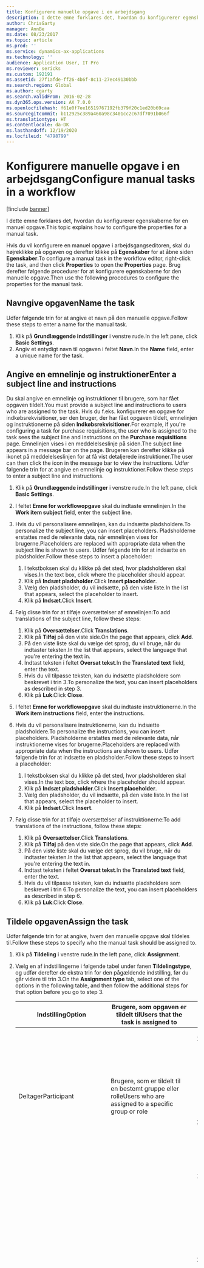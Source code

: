 ```yaml
---
title: Konfigurere manuelle opgave i en arbejdsgang
description: I dette emne forklares det, hvordan du konfigurerer egenskaberne for en manuel opgave.
author: ChrisGarty
manager: AnnBe
ms.date: 08/23/2017
ms.topic: article
ms.prod: ''
ms.service: dynamics-ax-applications
ms.technology: ''
audience: Application User, IT Pro
ms.reviewer: sericks
ms.custom: 192191
ms.assetid: 27f1afde-ff26-4b6f-8c11-27ec49130bbb
ms.search.region: Global
ms.author: cgarty
ms.search.validFrom: 2016-02-28
ms.dyn365.ops.version: AX 7.0.0
ms.openlocfilehash: f61e0f7ee16519767192fb379f20c1ed20b69caa
ms.sourcegitcommit: b112925c389a460a98c3401cc2c67df7091b066f
ms.translationtype: HT
ms.contentlocale: da-DK
ms.lasthandoff: 12/19/2020
ms.locfileid: "4798799"
---
```

# <a name="configure-manual-tasks-in-a-workflow"></a><span data-ttu-id="f48d6-103">Konfigurere manuelle opgave i en arbejdsgang</span><span class="sxs-lookup"><span data-stu-id="f48d6-103">Configure manual tasks in a workflow</span></span>

[!include [banner](../includes/banner.md)]

<span data-ttu-id="f48d6-104">I dette emne forklares det, hvordan du konfigurerer egenskaberne for en manuel opgave.</span><span class="sxs-lookup"><span data-stu-id="f48d6-104">This topic explains how to configure the properties for a manual task.</span></span>

<span data-ttu-id="f48d6-105">Hvis du vil konfigurere en manuel opgave i arbejdsgangseditoren, skal du højreklikke på opgaven og derefter klikke på **Egenskaber** for at åbne siden **Egenskaber**.</span><span class="sxs-lookup"><span data-stu-id="f48d6-105">To configure a manual task in the workflow editor, right-click the task, and then click **Properties** to open the **Properties** page.</span></span> <span data-ttu-id="f48d6-106">Brug derefter følgende procedurer for at konfigurere egenskaberne for den manuelle opgave.</span><span class="sxs-lookup"><span data-stu-id="f48d6-106">Then use the following procedures to configure the properties for the manual task.</span></span>

## <a name="name-the-task"></a><span data-ttu-id="f48d6-107">Navngive opgaven</span><span class="sxs-lookup"><span data-stu-id="f48d6-107">Name the task</span></span>

<span data-ttu-id="f48d6-108">Udfør følgende trin for at angive et navn på den manuelle opgave.</span><span class="sxs-lookup"><span data-stu-id="f48d6-108">Follow these steps to enter a name for the manual task.</span></span>

1. <span data-ttu-id="f48d6-109">Klik på **Grundlæggende indstillinger** i venstre rude.</span><span class="sxs-lookup"><span data-stu-id="f48d6-109">In the left pane, click **Basic Settings**.</span></span>
2. <span data-ttu-id="f48d6-110">Angiv et entydigt navn til opgaven i feltet **Navn**.</span><span class="sxs-lookup"><span data-stu-id="f48d6-110">In the **Name** field, enter a unique name for the task.</span></span>

## <a name="enter-a-subject-line-and-instructions"></a><span data-ttu-id="f48d6-111">Angive en emnelinje og instruktioner</span><span class="sxs-lookup"><span data-stu-id="f48d6-111">Enter a subject line and instructions</span></span>

<span data-ttu-id="f48d6-112">Du skal angive en emnelinje og instruktioner til brugere, som har fået opgaven tildelt.</span><span class="sxs-lookup"><span data-stu-id="f48d6-112">You must provide a subject line and instructions to users who are assigned to the task.</span></span> <span data-ttu-id="f48d6-113">Hvis du f.eks. konfigurerer en opgave for indkøbsrekvisitioner, ser den bruger, der har fået opgaven tildelt, emnelinjen og instruktionerne på siden **Indkøbsrekvisitioner**.</span><span class="sxs-lookup"><span data-stu-id="f48d6-113">For example, if you're configuring a task for purchase requisitions, the user who is assigned to the task sees the subject line and instructions on the **Purchase requisitions** page.</span></span> <span data-ttu-id="f48d6-114">Emnelinjen vises i en meddelelseslinje på siden.</span><span class="sxs-lookup"><span data-stu-id="f48d6-114">The subject line appears in a message bar on the page.</span></span> <span data-ttu-id="f48d6-115">Brugeren kan derefter klikke på ikonet på meddelelseslinjen for at få vist detaljerede instruktioner.</span><span class="sxs-lookup"><span data-stu-id="f48d6-115">The user can then click the icon in the message bar to view the instructions.</span></span> <span data-ttu-id="f48d6-116">Udfør følgende trin for at angive en emnelinje og instruktioner.</span><span class="sxs-lookup"><span data-stu-id="f48d6-116">Follow these steps to enter a subject line and instructions.</span></span>

1. <span data-ttu-id="f48d6-117">Klik på **Grundlæggende indstillinger** i venstre rude.</span><span class="sxs-lookup"><span data-stu-id="f48d6-117">In the left pane, click **Basic Settings**.</span></span>
2. <span data-ttu-id="f48d6-118">I feltet **Emne for workflowopgave** skal du indtaste emnelinjen.</span><span class="sxs-lookup"><span data-stu-id="f48d6-118">In the **Work item subject** field, enter the subject line.</span></span>
3. <span data-ttu-id="f48d6-119">Hvis du vil personalisere emnelinjen, kan du indsætte pladsholdere.</span><span class="sxs-lookup"><span data-stu-id="f48d6-119">To personalize the subject line, you can insert placeholders.</span></span> <span data-ttu-id="f48d6-120">Pladsholderne erstattes med de relevante data, når emnelinjen vises for brugerne.</span><span class="sxs-lookup"><span data-stu-id="f48d6-120">Placeholders are replaced with appropriate data when the subject line is shown to users.</span></span> <span data-ttu-id="f48d6-121">Udfør følgende trin for at indsætte en pladsholder.</span><span class="sxs-lookup"><span data-stu-id="f48d6-121">Follow these steps to insert a placeholder:</span></span>

    1. <span data-ttu-id="f48d6-122">I tekstboksen skal du klikke på det sted, hvor pladsholderen skal vises.</span><span class="sxs-lookup"><span data-stu-id="f48d6-122">In the text box, click where the placeholder should appear.</span></span>
    2. <span data-ttu-id="f48d6-123">Klik på **Indsæt pladsholder**.</span><span class="sxs-lookup"><span data-stu-id="f48d6-123">Click **Insert placeholder**.</span></span>
    3. <span data-ttu-id="f48d6-124">Vælg den pladsholder, du vil indsætte, på den viste liste.</span><span class="sxs-lookup"><span data-stu-id="f48d6-124">In the list that appears, select the placeholder to insert.</span></span>
    4. <span data-ttu-id="f48d6-125">Klik på **Indsæt**.</span><span class="sxs-lookup"><span data-stu-id="f48d6-125">Click **Insert**.</span></span>

4. <span data-ttu-id="f48d6-126">Følg disse trin for at tilføje oversættelser af emnelinjen:</span><span class="sxs-lookup"><span data-stu-id="f48d6-126">To add translations of the subject line, follow these steps:</span></span>

    1. <span data-ttu-id="f48d6-127">Klik på **Oversættelser**.</span><span class="sxs-lookup"><span data-stu-id="f48d6-127">Click **Translations**.</span></span>
    2. <span data-ttu-id="f48d6-128">Klik på **Tilføj** på den viste side.</span><span class="sxs-lookup"><span data-stu-id="f48d6-128">On the page that appears, click **Add**.</span></span>
    3. <span data-ttu-id="f48d6-129">På den viste liste skal du vælge det sprog, du vil bruge, når du indtaster teksten.</span><span class="sxs-lookup"><span data-stu-id="f48d6-129">In the list that appears, select the language that you're entering the text in.</span></span>
    4. <span data-ttu-id="f48d6-130">Indtast teksten i feltet **Oversat tekst**.</span><span class="sxs-lookup"><span data-stu-id="f48d6-130">In the **Translated text** field, enter the text.</span></span>
    5. <span data-ttu-id="f48d6-131">Hvis du vil tilpasse teksten, kan du indsætte pladsholdere som beskrevet i trin 3.</span><span class="sxs-lookup"><span data-stu-id="f48d6-131">To personalize the text, you can insert placeholders as described in step 3.</span></span>
    6. <span data-ttu-id="f48d6-132">Klik på **Luk**.</span><span class="sxs-lookup"><span data-stu-id="f48d6-132">Click **Close**.</span></span>

5. <span data-ttu-id="f48d6-133">I feltet **Emne for workflowopgave** skal du indtaste instruktionerne.</span><span class="sxs-lookup"><span data-stu-id="f48d6-133">In the **Work item instructions** field, enter the instructions.</span></span>
6. <span data-ttu-id="f48d6-134">Hvis du vil personalisere instruktionerne, kan du indsætte pladsholdere.</span><span class="sxs-lookup"><span data-stu-id="f48d6-134">To personalize the instructions, you can insert placeholders.</span></span> <span data-ttu-id="f48d6-135">Pladsholderne erstattes med de relevante data, når instruktionerne vises for brugerne.</span><span class="sxs-lookup"><span data-stu-id="f48d6-135">Placeholders are replaced with appropriate data when the instructions are shown to users.</span></span> <span data-ttu-id="f48d6-136">Udfør følgende trin for at indsætte en pladsholder.</span><span class="sxs-lookup"><span data-stu-id="f48d6-136">Follow these steps to insert a placeholder:</span></span>

    1. <span data-ttu-id="f48d6-137">I tekstboksen skal du klikke på det sted, hvor pladsholderen skal vises.</span><span class="sxs-lookup"><span data-stu-id="f48d6-137">In the text box, click where the placeholder should appear.</span></span>
    2. <span data-ttu-id="f48d6-138">Klik på **Indsæt pladsholder**.</span><span class="sxs-lookup"><span data-stu-id="f48d6-138">Click **Insert placeholder**.</span></span>
    3. <span data-ttu-id="f48d6-139">Vælg den pladsholder, du vil indsætte, på den viste liste.</span><span class="sxs-lookup"><span data-stu-id="f48d6-139">In the list that appears, select the placeholder to insert.</span></span>
    4. <span data-ttu-id="f48d6-140">Klik på **Indsæt**.</span><span class="sxs-lookup"><span data-stu-id="f48d6-140">Click **Insert**.</span></span>

7. <span data-ttu-id="f48d6-141">Følg disse trin for at tilføje oversættelser af instruktionerne:</span><span class="sxs-lookup"><span data-stu-id="f48d6-141">To add translations of the instructions, follow these steps:</span></span>

    1. <span data-ttu-id="f48d6-142">Klik på **Oversættelser**.</span><span class="sxs-lookup"><span data-stu-id="f48d6-142">Click **Translations**.</span></span>
    2. <span data-ttu-id="f48d6-143">Klik på **Tilføj** på den viste side.</span><span class="sxs-lookup"><span data-stu-id="f48d6-143">On the page that appears, click **Add**.</span></span>
    3. <span data-ttu-id="f48d6-144">På den viste liste skal du vælge det sprog, du vil bruge, når du indtaster teksten.</span><span class="sxs-lookup"><span data-stu-id="f48d6-144">In the list that appears, select the language that you're entering the text in.</span></span>
    4. <span data-ttu-id="f48d6-145">Indtast teksten i feltet **Oversat tekst**.</span><span class="sxs-lookup"><span data-stu-id="f48d6-145">In the **Translated text** field, enter the text.</span></span>
    5. <span data-ttu-id="f48d6-146">Hvis du vil tilpasse teksten, kan du indsætte pladsholdere som beskrevet i trin 6.</span><span class="sxs-lookup"><span data-stu-id="f48d6-146">To personalize the text, you can insert placeholders as described in step 6.</span></span>
    6. <span data-ttu-id="f48d6-147">Klik på **Luk**.</span><span class="sxs-lookup"><span data-stu-id="f48d6-147">Click **Close**.</span></span>

## <a name="assign-the-task"></a><span data-ttu-id="f48d6-148">Tildele opgaven</span><span class="sxs-lookup"><span data-stu-id="f48d6-148">Assign the task</span></span>

<span data-ttu-id="f48d6-149">Udfør følgende trin for at angive, hvem den manuelle opgave skal tildeles til.</span><span class="sxs-lookup"><span data-stu-id="f48d6-149">Follow these steps to specify who the manual task should be assigned to.</span></span>

1. <span data-ttu-id="f48d6-150">Klik på **Tildeling** i venstre rude.</span><span class="sxs-lookup"><span data-stu-id="f48d6-150">In the left pane, click **Assignment**.</span></span>
2. <span data-ttu-id="f48d6-151">Vælg en af indstillingerne i følgende tabel under fanen **Tildelingstype**, og udfør derefter de ekstra trin for den pågældende indstilling, før du går videre til trin 3.</span><span class="sxs-lookup"><span data-stu-id="f48d6-151">On the **Assignment type** tab, select one of the options in the following table, and then follow the additional steps for that option before you go to step 3.</span></span>

    <table>
    <thead>
    <tr>
    <th><span data-ttu-id="f48d6-152">Indstilling</span><span class="sxs-lookup"><span data-stu-id="f48d6-152">Option</span></span></th>
    <th><span data-ttu-id="f48d6-153">Brugere, som opgaven er tildelt til</span><span class="sxs-lookup"><span data-stu-id="f48d6-153">Users that the task is assigned to</span></span></th>
    <th><span data-ttu-id="f48d6-154">Ekstra trin</span><span class="sxs-lookup"><span data-stu-id="f48d6-154">Additional steps</span></span></th>
    </tr>
    </thead>
    <tbody>
    <tr>
    <td><span data-ttu-id="f48d6-155">Deltager</span><span class="sxs-lookup"><span data-stu-id="f48d6-155">Participant</span></span></td>
    <td><span data-ttu-id="f48d6-156">Brugere, som er tildelt til en bestemt gruppe eller rolle</span><span class="sxs-lookup"><span data-stu-id="f48d6-156">Users who are assigned to a specific group or role</span></span></td>
    <td>
    <ol>
    <li><span data-ttu-id="f48d6-157">Når du har valgt <strong>Deltager</strong> under fanen <strong>Rollebaseret</strong> på listen <strong>Deltagertype</strong>, skal du vælge den type gruppe eller rolle, du vil tildele opgaven til.</span><span class="sxs-lookup"><span data-stu-id="f48d6-157">After you select <strong>Participant</strong>, on the <strong>Role based</strong> tab, in the <strong>Type of participant</strong> list, select the type of group or role to assign the task to.</span></span></li>
    <li><span data-ttu-id="f48d6-158">Vælg den gruppe eller rolle, som opgaven skal tildeles, på listen <strong>Deltager</strong>.</span><span class="sxs-lookup"><span data-stu-id="f48d6-158">In the <strong>Participant</strong> list, select the group or role to assign the task to.</span></span></li>
    </ol>
    </td>
    </tr>
    <tr>
    <td><span data-ttu-id="f48d6-159">Hierarki</span><span class="sxs-lookup"><span data-stu-id="f48d6-159">Hierarchy</span></span></td>
    <td><span data-ttu-id="f48d6-160">Brugere i et bestemt organisationshierarki</span><span class="sxs-lookup"><span data-stu-id="f48d6-160">Users in a specific organizational hierarchy</span></span></td>
    <td>
    <ol>
    <li><span data-ttu-id="f48d6-161">Når du har valgt <strong>Hierarki</strong> under fanen <strong>Hierarkivalg</strong> på listen <strong>Hierarkitype</strong>, skal du vælge den type hierarki, du vil tildele opgaven til.</span><span class="sxs-lookup"><span data-stu-id="f48d6-161">After you select <strong>Hierarchy</strong>, on the <strong>Hierarchy selection</strong> tab, in the <strong>Hierarchy type</strong> list, select the type of hierarchy to assign the task to.</span></span></li>
    <li><span data-ttu-id="f48d6-162">Systemet skal hente et interval af brugernavne fra hierarkiet.</span><span class="sxs-lookup"><span data-stu-id="f48d6-162">The system must retrieve a range of user names from the hierarchy.</span></span> <span data-ttu-id="f48d6-163">Disse navne repræsenterer de brugere, som opgaven kan tildeles.</span><span class="sxs-lookup"><span data-stu-id="f48d6-163">These names represent users that the task can be assigned to.</span></span> <span data-ttu-id="f48d6-164">Udfør følgende trin for at angive startpunktet og slutpunktet for intervallet af de brugernavne, som systemet henter:</span><span class="sxs-lookup"><span data-stu-id="f48d6-164">Follow these steps to specify the starting point and ending point of the range of user names that the system retrieves:</span></span> <ol>
    <li><span data-ttu-id="f48d6-165">Vælg en person på listen <strong>Start fra</strong> for at angive startpunktet.</span><span class="sxs-lookup"><span data-stu-id="f48d6-165">To specify the starting point, select a person in the <strong>Start from</strong> list.</span></span></li>
    <li><span data-ttu-id="f48d6-166">Klik på <strong>Tilføj betingelse</strong> for at angive slutpunktet.</span><span class="sxs-lookup"><span data-stu-id="f48d6-166">To specify the ending point, click <strong>Add condition</strong>.</span></span> <span data-ttu-id="f48d6-167">Angiv derefter en betingelse for at bestemme, hvor i hierarkiet systemet skal stoppe med at hente navne.</span><span class="sxs-lookup"><span data-stu-id="f48d6-167">Then enter a condition that determines where in the hierarchy the system stops retrieving names.</span></span></li>
    </ol>
    </li>
    <li><span data-ttu-id="f48d6-168">På fanen <strong>Hierarkiindstillinger</strong> skal du angive, hvilke brugere i intervallet opgaven skal tildeles:</span><span class="sxs-lookup"><span data-stu-id="f48d6-168">On the <strong>Hierarchy options</strong> tab, specify which users in the range the task should be assigned to:</span></span> <ul>
    <li><span data-ttu-id="f48d6-169"><strong>Tildel til alle hentede brugere</strong> – Opgaven tildeles alle brugere i intervallet.</span><span class="sxs-lookup"><span data-stu-id="f48d6-169"><strong>Assign to all users retrieved</strong> – The task is assigned to all users in the range.</span></span></li>
    <li><span data-ttu-id="f48d6-170"><strong>Tildel kun til den sidst hentede bruger</strong> – Opgaven tildeles kun til den sidste bruger i intervallet.</span><span class="sxs-lookup"><span data-stu-id="f48d6-170"><strong>Assign only to last user retrieved</strong> – The task is assigned to only the last user in the range.</span></span></li>
    <li><span data-ttu-id="f48d6-171"><strong>Udeluk brugere med følgende betingelse</strong> – Opgaven tildeles ikke til brugere i intervallet, som opfylder en bestemt betingelse.</span><span class="sxs-lookup"><span data-stu-id="f48d6-171"><strong>Exclude users with the following condition</strong> – The task isn't assigned to users in the range who meet a specific condition.</span></span> <span data-ttu-id="f48d6-172">Klik på <strong>Tilføj betingelse</strong> for at angive betingelsen.</span><span class="sxs-lookup"><span data-stu-id="f48d6-172">Click <strong>Add condition</strong> to specify the condition.</span></span></li>
    </ul>
    </li>
    </ol>
    </td>
    </tr>
    <tr>
    <td><span data-ttu-id="f48d6-173">Arbejdsgangsbruger</span><span class="sxs-lookup"><span data-stu-id="f48d6-173">Workflow user</span></span></td>
    <td><span data-ttu-id="f48d6-174">Brugere i den aktuelle arbejdsgang</span><span class="sxs-lookup"><span data-stu-id="f48d6-174">Users in the current workflow</span></span></td>
    <td>
    <ul>
    <li><span data-ttu-id="f48d6-175">Når du har valgt <strong>Arbejdsgangbruger</strong> på fanen <strong>Arbejdsgangbruger</strong> på listen <strong>Arbejdsgangbruger</strong>, skal du vælge en bruger, der deltager i arbejdsgangen.</span><span class="sxs-lookup"><span data-stu-id="f48d6-175">After you select <strong>Workflow user</strong>, on the <strong>Workflow user</strong> tab, in the <strong>Workflow user</strong> list, select a user who participates in the workflow.</span></span></li>
    </ul>
    </td>
    </tr>
    <tr>
    <td><span data-ttu-id="f48d6-176">Bruger</span><span class="sxs-lookup"><span data-stu-id="f48d6-176">User</span></span></td>
    <td><span data-ttu-id="f48d6-177">Specifikke brugere</span><span class="sxs-lookup"><span data-stu-id="f48d6-177">Specific users</span></span></td>
    <td>
    <ol>
    <li><span data-ttu-id="f48d6-178">Når du har valgt <strong>Bruger</strong>, skal du klikke på fanen <strong>Bruger</strong>.</span><span class="sxs-lookup"><span data-stu-id="f48d6-178">After you select <strong>User</strong>, click the <strong>User</strong> tab.</span></span></li>
    <li><span data-ttu-id="f48d6-179">Listen <strong>Tilgængelige brugere</strong> indeholder alle brugere.</span><span class="sxs-lookup"><span data-stu-id="f48d6-179">The <strong>Available users</strong> list includes all users.</span></span> <span data-ttu-id="f48d6-180">Vælg de brugere, der skal tildeles opgaven, og flyt derefter disse brugere til listen <strong>Valgte brugere</strong>.</span><span class="sxs-lookup"><span data-stu-id="f48d6-180">Select the users to assign the task to, and then move those users to the <strong>Selected users</strong> list.</span></span></li>
    </ol>
    </td>
    </tr>
    <tr>
    <td><span data-ttu-id="f48d6-181">Kø</span><span class="sxs-lookup"><span data-stu-id="f48d6-181">Queue</span></span></td>
    <td><span data-ttu-id="f48d6-182">En workflowopgavekø</span><span class="sxs-lookup"><span data-stu-id="f48d6-182">A work item queue</span></span></td>
    <td>
    <ol>
    <li><span data-ttu-id="f48d6-183">Når du har valgt <strong>Kø</strong>, skal du klikke på fanen <strong>Købaseret</strong>.</span><span class="sxs-lookup"><span data-stu-id="f48d6-183">After you select <strong>Queue</strong>, click the <strong>Queue based</strong> tab.</span></span></li>
    <li><span data-ttu-id="f48d6-184">Udfør følgende trin for at tildele opgaven til en bestemt kø:</span><span class="sxs-lookup"><span data-stu-id="f48d6-184">To assign the task to a specific queue, follow these steps:</span></span> <ol>
    <li><span data-ttu-id="f48d6-185">På listen <strong>Køtype</strong> skal du vælge <strong>Workflowopgavekøer</strong>.</span><span class="sxs-lookup"><span data-stu-id="f48d6-185">In the <strong>Queue type</strong> list, select <strong>Work item queues</strong>.</span></span></li>
    <li><span data-ttu-id="f48d6-186">Vælg køen på listen <strong>Kønavn</strong>.</span><span class="sxs-lookup"><span data-stu-id="f48d6-186">In the <strong>Queue name</strong> list, select the queue.</span></span></li>
    </ol>
    </li>
    <li><span data-ttu-id="f48d6-187">Hvis en bestemt betingelse skal være afgørende for, hvilken kø opgaven tildeles, skal du udføre følgende trin:</span><span class="sxs-lookup"><span data-stu-id="f48d6-187">If a specific condition should determine which queue the task is assigned to, follow these steps:</span></span> <ol>
    <li><span data-ttu-id="f48d6-188">På listen <strong>Køtype</strong> skal du vælge <strong>Betingede workflowopgavekøer</strong>.</span><span class="sxs-lookup"><span data-stu-id="f48d6-188">In the <strong>Queue type</strong> list, select <strong>Conditional work item queues</strong>.</span></span></li>
    <li><span data-ttu-id="f48d6-189">På listen <strong>Kønavn</strong> skal du vælge <strong>Betinget kø</strong>.</span><span class="sxs-lookup"><span data-stu-id="f48d6-189">In the <strong>Queue name</strong> list, select <strong>Conditional queue</strong>.</span></span></li>
    </ol>
    </li>
    </ol>
    <blockquote>[!NOTE] <span data-ttu-id="f48d6-190">Denne indstilling bruges kun til nogle få arbejdsgange som f.eks. Sagsstyring.</span><span class="sxs-lookup"><span data-stu-id="f48d6-190">This option is used for only a few workflows, such as Case management.</span></span></blockquote>
    </td>
    </tr>
    </tbody>
    </table>

3. <span data-ttu-id="f48d6-191">På fanen **Tidsgrænse** i feltet **Varighed** skal du angive, hvor lang tid brugeren har til at færdiggøre opgaven.</span><span class="sxs-lookup"><span data-stu-id="f48d6-191">On the **Time limit** tab, in the **Duration** field, specify how much time the user has to complete the task.</span></span> <span data-ttu-id="f48d6-192">Vælg en af følgende indstillinger:</span><span class="sxs-lookup"><span data-stu-id="f48d6-192">Select one of the following options:</span></span>

    - <span data-ttu-id="f48d6-193">**Timer** – Angiv det antal timer, brugeren har til at færdiggøre opgaven.</span><span class="sxs-lookup"><span data-stu-id="f48d6-193">**Hours** – Enter the number of hours that the user has to complete the task.</span></span> <span data-ttu-id="f48d6-194">Vælg derefter den kalender, din organisation bruger, og angiv oplysninger om organisationens arbejdsuge.</span><span class="sxs-lookup"><span data-stu-id="f48d6-194">Then select the calendar that your organization uses, and enter information about your organization's work week.</span></span>
    - <span data-ttu-id="f48d6-195">**Dage** – Angiv det antal dage, som brugeren har til at færdiggøre opgaven.</span><span class="sxs-lookup"><span data-stu-id="f48d6-195">**Days** – Enter the number of days that the user has to complete the task.</span></span> <span data-ttu-id="f48d6-196">Vælg derefter den kalender, din organisation bruger, og angiv oplysninger om organisationens arbejdsuge.</span><span class="sxs-lookup"><span data-stu-id="f48d6-196">Then select the calendar that your organization uses, and enter information about your organization's work week.</span></span>
    - <span data-ttu-id="f48d6-197">**Uger** – Angiv det antal uger, som brugeren har til at færdiggøre opgaven.</span><span class="sxs-lookup"><span data-stu-id="f48d6-197">**Weeks** – Enter the number of weeks that the user has to complete the task.</span></span>
    - <span data-ttu-id="f48d6-198">**Måneder** – Vælg den dag og uge, hvor brugeren senest skal have færdiggjort opgaven.</span><span class="sxs-lookup"><span data-stu-id="f48d6-198">**Months** – Select the day and week that the user must complete the task by.</span></span> <span data-ttu-id="f48d6-199">Det kan f.eks. være, at brugeren skal have færdiggjort opgaven senest fredag i den tredje uge i måneden.</span><span class="sxs-lookup"><span data-stu-id="f48d6-199">For example, you might want the user to complete the task by Friday of the third week of the month.</span></span>
    - <span data-ttu-id="f48d6-200">**År** – Vælg den dag, uge og måned, hvor brugeren senest skal have færdiggjort opgaven.</span><span class="sxs-lookup"><span data-stu-id="f48d6-200">**Years** – Select the day, week, and month that the user must complete the task by.</span></span> <span data-ttu-id="f48d6-201">Det kan f.eks. være, at brugeren skal have færdiggjort opgaven senest fredag i den tredje uge i december.</span><span class="sxs-lookup"><span data-stu-id="f48d6-201">For example, you might want the user to complete the task by Friday of the third week of December.</span></span>

    <span data-ttu-id="f48d6-202">Hvis brugeren ikke færdiggør opgaven inden for den tildelte tid, er opgaven forsinket.</span><span class="sxs-lookup"><span data-stu-id="f48d6-202">If the user doesn't complete the task in the allotted time, the task is overdue.</span></span> <span data-ttu-id="f48d6-203">En opgave, der er forsinket, kan eskaleres ud fra de indstillinger, du vælger i området **Eskalering** på siden.</span><span class="sxs-lookup"><span data-stu-id="f48d6-203">A task that is overdue can be escalated, based on the options that you select in the **Escalation** area of the page.</span></span>

## <a name="specify-what-happens-when-the-task-is-overdue"></a><span data-ttu-id="f48d6-204">Angive, hvad der sker, når opgaven er forfalden</span><span class="sxs-lookup"><span data-stu-id="f48d6-204">Specify what happens when the task is overdue</span></span>

<span data-ttu-id="f48d6-205">Hvis en bruger ikke færdiggør den manuelle opgave inden for den tildelte tid, er opgaven forsinket.</span><span class="sxs-lookup"><span data-stu-id="f48d6-205">If a user doesn't complete the manual task in the allotted time, the task is overdue.</span></span> <span data-ttu-id="f48d6-206">En opgave, der er forfalden, kan eskaleres eller tildeles automatisk til en anden bruger.</span><span class="sxs-lookup"><span data-stu-id="f48d6-206">A task that is overdue can be escalated, or automatically assigned to another user.</span></span> <span data-ttu-id="f48d6-207">Udfør følgende trin for at eskalere opgaven, hvis den er forfalden.</span><span class="sxs-lookup"><span data-stu-id="f48d6-207">Follow these steps to escalate the task if it's overdue.</span></span>

1. <span data-ttu-id="f48d6-208">Klik på **Eskalering** i venstre rude.</span><span class="sxs-lookup"><span data-stu-id="f48d6-208">In the left pane, click **Escalation**.</span></span>
2. <span data-ttu-id="f48d6-209">Markér afkrydsningsfeltet **Brug eskaleringssti** for at oprette en eskaleringssti.</span><span class="sxs-lookup"><span data-stu-id="f48d6-209">Select the **Use escalation path** check box to create an escalation path.</span></span> <span data-ttu-id="f48d6-210">De brugere, der er angivet i eskaleringsstien, tildeles automatisk opgaven.</span><span class="sxs-lookup"><span data-stu-id="f48d6-210">The system automatically assigns the task to the users who are listed in the escalation path.</span></span> <span data-ttu-id="f48d6-211">Følgende tabel repræsenterer f.eks. en eskaleringssti.</span><span class="sxs-lookup"><span data-stu-id="f48d6-211">For example, the following table represents an escalation path.</span></span>

    | <span data-ttu-id="f48d6-212">Forløb</span><span class="sxs-lookup"><span data-stu-id="f48d6-212">Sequence</span></span> | <span data-ttu-id="f48d6-213">Eskaleringssti</span><span class="sxs-lookup"><span data-stu-id="f48d6-213">Escalation path</span></span>      |
    |----------|----------------------|
    | <span data-ttu-id="f48d6-214">1</span><span class="sxs-lookup"><span data-stu-id="f48d6-214">1</span></span>        | <span data-ttu-id="f48d6-215">Knyt til: Anna</span><span class="sxs-lookup"><span data-stu-id="f48d6-215">Assign to: Donna</span></span>     |
    | <span data-ttu-id="f48d6-216">2</span><span class="sxs-lookup"><span data-stu-id="f48d6-216">2</span></span>        | <span data-ttu-id="f48d6-217">Knyt til: Erik</span><span class="sxs-lookup"><span data-stu-id="f48d6-217">Assign to: Erin</span></span>      |
    | <span data-ttu-id="f48d6-218">3</span><span class="sxs-lookup"><span data-stu-id="f48d6-218">3</span></span>        | <span data-ttu-id="f48d6-219">Sluthandling: Afvis</span><span class="sxs-lookup"><span data-stu-id="f48d6-219">Final action: Reject</span></span> |

    <span data-ttu-id="f48d6-220">I dette eksempel tildeles den forfaldne opgave automatisk til Anna.</span><span class="sxs-lookup"><span data-stu-id="f48d6-220">In this example, the system assigns the overdue task to Donna.</span></span> <span data-ttu-id="f48d6-221">Hvis Anna ikke færdiggør opgaven inden for den tildelte tid, tildeles opgaven automatisk til Erik.</span><span class="sxs-lookup"><span data-stu-id="f48d6-221">If Donna doesn't complete the task in the allotted time, the system assigns the task to Erin.</span></span> <span data-ttu-id="f48d6-222">Hvis Erik ikke færdiggør opgaven inden for den tildelte tid, afvises det dokument, der blev sendt til behandling, af systemet.</span><span class="sxs-lookup"><span data-stu-id="f48d6-222">If Erin doesn't complete the task in the allotted time, the system rejects the document that was submitted for processing.</span></span>

3. <span data-ttu-id="f48d6-223">Klik på **Tilføj eskalering** for at føje en bruger til eskaleringsstien.</span><span class="sxs-lookup"><span data-stu-id="f48d6-223">To add a user to the escalation path, click **Add escalation**.</span></span> <span data-ttu-id="f48d6-224">Vælg en af indstillingerne i følgende tabel under fanen **Tildelingstype**, og følg derefter de ekstra trin for den pågældende indstilling, før du går videre til trin 4.</span><span class="sxs-lookup"><span data-stu-id="f48d6-224">On the **Assignment type** tab, select one of the options in the following table, and then follow the additional steps for that option before you go to step 4.</span></span>

    <table>
    <thead>
    <tr>
    <th><span data-ttu-id="f48d6-225">Indstilling</span><span class="sxs-lookup"><span data-stu-id="f48d6-225">Option</span></span></th>
    <th><span data-ttu-id="f48d6-226">Brugere, som opgaven eskaleres til</span><span class="sxs-lookup"><span data-stu-id="f48d6-226">Users that the task is escalated to</span></span></th>
    <th><span data-ttu-id="f48d6-227">Ekstra trin</span><span class="sxs-lookup"><span data-stu-id="f48d6-227">Additional steps</span></span></th>
    </tr>
    </thead>
    <tbody>
    <tr>
    <td><span data-ttu-id="f48d6-228">Hierarki</span><span class="sxs-lookup"><span data-stu-id="f48d6-228">Hierarchy</span></span></td>
    <td><span data-ttu-id="f48d6-229">Brugere i et bestemt organisationshierarki</span><span class="sxs-lookup"><span data-stu-id="f48d6-229">Users in a specific organizational hierarchy</span></span></td>
    <td>
    <ol>
    <li><span data-ttu-id="f48d6-230">Når du har valgt <strong>Hierarki</strong> under fanen <strong>Hierarkivalg</strong> på listen <strong>Hierarkitype</strong>, skal du vælge den type hierarki, du vil eskalere opgaven til.</span><span class="sxs-lookup"><span data-stu-id="f48d6-230">After you select <strong>Hierarchy</strong>, on the <strong>Hierarchy selection</strong> tab, in the <strong>Hierarchy type</strong> list, select the type of hierarchy to escalate the task to.</span></span></li>
    <li><span data-ttu-id="f48d6-231">Systemet skal hente et interval af brugernavne fra hierarkiet.</span><span class="sxs-lookup"><span data-stu-id="f48d6-231">The system must retrieve a range of user names from the hierarchy.</span></span> <span data-ttu-id="f48d6-232">Disse navne repræsenterer de brugere, som opgaven kan eskaleres til.</span><span class="sxs-lookup"><span data-stu-id="f48d6-232">These names represent users that the task can be escalated to.</span></span> <span data-ttu-id="f48d6-233">Udfør følgende trin for at angive startpunktet og slutpunktet for intervallet af de brugernavne, som systemet henter:</span><span class="sxs-lookup"><span data-stu-id="f48d6-233">Follow these steps to specify the starting point and ending point of the range of user names that the system retrieves:</span></span> <ol>
    <li><span data-ttu-id="f48d6-234">Vælg en person på listen <strong>Start fra</strong> for at angive startpunktet.</span><span class="sxs-lookup"><span data-stu-id="f48d6-234">To specify the starting point, select a person in the <strong>Start from</strong> list.</span></span></li>
    <li><span data-ttu-id="f48d6-235">Klik på <strong>Tilføj betingelse</strong> for at angive slutpunktet.</span><span class="sxs-lookup"><span data-stu-id="f48d6-235">To specify the ending point, click <strong>Add condition</strong>.</span></span> <span data-ttu-id="f48d6-236">Angiv derefter en betingelse for at bestemme, hvor i hierarkiet systemet skal stoppe med at hente navne.</span><span class="sxs-lookup"><span data-stu-id="f48d6-236">Then enter a condition that determines where in the hierarchy the system stops retrieving names.</span></span></li>
    </ol>
    </li>
    <li><span data-ttu-id="f48d6-237">På fanen <strong>Hierarkiindstillinger</strong> skal du angive, hvilke brugere i intervallet opgaven skal eskaleres til:</span><span class="sxs-lookup"><span data-stu-id="f48d6-237">On the <strong>Hierarchy options</strong> tab, specify which users in the range the task should be escalated to:</span></span> <ul>
    <li><span data-ttu-id="f48d6-238"><strong>Tildel til alle hentede brugere</strong> – Opgaven eskaleres til alle brugere i intervallet.</span><span class="sxs-lookup"><span data-stu-id="f48d6-238"><strong>Assign to all users retrieved</strong> – The task is escalated to all users in the range.</span></span></li>
    <li><span data-ttu-id="f48d6-239"><strong>Tildel kun til den sidst hentede bruger</strong> – Opgaven eskaleres kun til den sidste bruger i intervallet.</span><span class="sxs-lookup"><span data-stu-id="f48d6-239"><strong>Assign only to last user retrieved</strong> – The task is escalated to only the last user in the range.</span></span></li>
    <li><span data-ttu-id="f48d6-240"><strong>Udeluk brugere med følgende betingelse</strong> – Opgaven eskaleres ikke til brugere i intervallet, som opfylder en bestemt betingelse.</span><span class="sxs-lookup"><span data-stu-id="f48d6-240"><strong>Exclude users with the following condition</strong> – This task isn't escalated to users in the range who meet a specific condition.</span></span> <span data-ttu-id="f48d6-241">Klik på <strong>Tilføj betingelse</strong> for at angive betingelsen.</span><span class="sxs-lookup"><span data-stu-id="f48d6-241">Click <strong>Add condition</strong> to specify the condition.</span></span></li>
    </ul>
    </li>
    </ol>
    </td>
    </tr>
    <tr>
    <td><span data-ttu-id="f48d6-242">Arbejdsgangsbruger</span><span class="sxs-lookup"><span data-stu-id="f48d6-242">Workflow user</span></span></td>
    <td><span data-ttu-id="f48d6-243">Brugere i den aktuelle arbejdsgang</span><span class="sxs-lookup"><span data-stu-id="f48d6-243">Users in the current workflow</span></span></td>
    <td>
    <ul>
    <li><span data-ttu-id="f48d6-244">Når du har valgt <strong>Arbejdsgangbruger</strong> på fanen <strong>Arbejdsgangbruger</strong> på listen <strong>Arbejdsgangbruger</strong>, skal du vælge en bruger, der deltager i arbejdsgangen.</span><span class="sxs-lookup"><span data-stu-id="f48d6-244">After you select <strong>Workflow user</strong>, on the <strong>Workflow user</strong> tab, in the <strong>Workflow user</strong> list, select a user who participates in the workflow.</span></span></li>
    </ul>
    </td>
    </tr>
    <tr>
    <td><span data-ttu-id="f48d6-245">Bruger</span><span class="sxs-lookup"><span data-stu-id="f48d6-245">User</span></span></td>
    <td><span data-ttu-id="f48d6-246">Specifikke brugere</span><span class="sxs-lookup"><span data-stu-id="f48d6-246">Specific users</span></span></td>
    <td>
    <ol>
    <li><span data-ttu-id="f48d6-247">Når du har valgt <strong>Bruger</strong>, skal du klikke på fanen <strong>Bruger</strong>.</span><span class="sxs-lookup"><span data-stu-id="f48d6-247">After you select <strong>User</strong>, click the <strong>User</strong> tab.</span></span></li>
    <li><span data-ttu-id="f48d6-248">Listen <strong>Tilgængelige brugere</strong> indeholder alle brugere.</span><span class="sxs-lookup"><span data-stu-id="f48d6-248">The <strong>Available users</strong> list includes all users.</span></span> <span data-ttu-id="f48d6-249">Vælg de brugere, som opgaven skal eskaleres til, og flyt derefter disse brugere til listen <strong>Valgte brugere</strong>.</span><span class="sxs-lookup"><span data-stu-id="f48d6-249">Select the users to escalate the task to, and then move those users to the <strong>Selected users</strong> list.</span></span></li>
    </ol>
    </td>
    </tr>
    </tbody>
    </table>

4. <span data-ttu-id="f48d6-250">På fanen **Tidsgrænse** i feltet **Varighed** skal du angive, hvor lang tid brugeren har til at færdiggøre opgaven.</span><span class="sxs-lookup"><span data-stu-id="f48d6-250">On the **Time limit** tab, in the **Duration** field, specify how much time the user has to complete the task.</span></span> <span data-ttu-id="f48d6-251">Vælg en af følgende indstillinger:</span><span class="sxs-lookup"><span data-stu-id="f48d6-251">Select one of the following options:</span></span>

    - <span data-ttu-id="f48d6-252">**Timer** – Angiv det antal timer, brugeren har til at færdiggøre opgaven.</span><span class="sxs-lookup"><span data-stu-id="f48d6-252">**Hours** – Enter the number of hours that the user has to complete the task.</span></span> <span data-ttu-id="f48d6-253">Vælg derefter den kalender, din organisation bruger, og angiv oplysninger om organisationens arbejdsuge.</span><span class="sxs-lookup"><span data-stu-id="f48d6-253">Then select the calendar that your organization uses, and enter information about your organization's work week.</span></span>
    - <span data-ttu-id="f48d6-254">**Dage** – Angiv det antal dage, som brugeren har til at færdiggøre opgaven.</span><span class="sxs-lookup"><span data-stu-id="f48d6-254">**Days** – Enter the number of days that the user has to complete the task.</span></span> <span data-ttu-id="f48d6-255">Vælg derefter den kalender, din organisation bruger, og angiv oplysninger om organisationens arbejdsuge.</span><span class="sxs-lookup"><span data-stu-id="f48d6-255">Then select the calendar that your organization uses, and enter information about your organization's work week.</span></span>
    - <span data-ttu-id="f48d6-256">**Uger** – Angiv det antal uger, som brugeren har til at færdiggøre opgaven.</span><span class="sxs-lookup"><span data-stu-id="f48d6-256">**Weeks** – Enter the number of weeks that the user has to complete the task.</span></span>
    - <span data-ttu-id="f48d6-257">**Måneder** – Vælg den dag og uge, hvor brugeren senest skal have færdiggjort opgaven.</span><span class="sxs-lookup"><span data-stu-id="f48d6-257">**Months** – Select the day and week that the user must complete the task by.</span></span> <span data-ttu-id="f48d6-258">Det kan f.eks. være, at brugeren skal have færdiggjort opgaven senest fredag i den tredje uge i måneden.</span><span class="sxs-lookup"><span data-stu-id="f48d6-258">For example, you might want the user to complete the task by Friday of the third week of the month.</span></span>
    - <span data-ttu-id="f48d6-259">**År** – Vælg den dag, uge og måned, hvor brugeren senest skal have færdiggjort opgaven.</span><span class="sxs-lookup"><span data-stu-id="f48d6-259">**Years** – Select the day, week, and month that the user must complete the task by.</span></span> <span data-ttu-id="f48d6-260">Det kan f.eks. være, at brugeren skal have færdiggjort opgaven senest fredag i den tredje uge i december.</span><span class="sxs-lookup"><span data-stu-id="f48d6-260">For example, you might want the user to complete the task by Friday of the third week of December.</span></span>

5. <span data-ttu-id="f48d6-261">Gentag trin 3 til 4 for hvert bruger, der skal føjes til eskaleringsstien.</span><span class="sxs-lookup"><span data-stu-id="f48d6-261">Repeat steps 3 through 4 for each user that should be added to the escalation path.</span></span> <span data-ttu-id="f48d6-262">Du kan ændre brugernes rækkefølge.</span><span class="sxs-lookup"><span data-stu-id="f48d6-262">You can change the order of the users.</span></span>
6. <span data-ttu-id="f48d6-263">Hvis brugerne i eskaleringsstien ikke færdiggør opgaven inden for den tildelte tid, håndteres opgaven af systemet.</span><span class="sxs-lookup"><span data-stu-id="f48d6-263">If the users in the escalation path don't complete the task in the allotted time, the system takes action on the task.</span></span> <span data-ttu-id="f48d6-264">Hvis du vil angive den handling, som systemet skal udføre, skal du vælge rækken **Handling** og derefter vælge en handling på fanen **Sluthandling**.</span><span class="sxs-lookup"><span data-stu-id="f48d6-264">To specify the action that the system takes, select the **Action** row, and then, on the **End action** tab, select an action.</span></span>

## <a name="specify-when-the-system-automatically-acts-on-the-task"></a><span data-ttu-id="f48d6-265">Angive, hvornår systemet automatisk skal behandle opgaven</span><span class="sxs-lookup"><span data-stu-id="f48d6-265">Specify when the system automatically acts on the task</span></span>

<span data-ttu-id="f48d6-266">Du kan konfigurere systemet, så en manuel opgave håndteres, hvis bestemte betingelser er opfyldt.</span><span class="sxs-lookup"><span data-stu-id="f48d6-266">You can configure the system to take action on the manual task if specific conditions are met.</span></span> <span data-ttu-id="f48d6-267">En opgave kræver f.eks., at et medlem af udgiftsrapportafdelingen gennemgår de kvitteringer, der fremlægges sammen med en udgiftsrapport.</span><span class="sxs-lookup"><span data-stu-id="f48d6-267">For example, a task requires that a member of the Expense reports department review the receipts that are submitted together with an expense report.</span></span> <span data-ttu-id="f48d6-268">Ifølge firmaets politik skal denne opgave udføres, hvis det samlede beløb i udgiftsrapporten overstiger USD 100.</span><span class="sxs-lookup"><span data-stu-id="f48d6-268">According to company policy, this task must be performed if the total amount of the expense report is more than USD 100.</span></span> <span data-ttu-id="f48d6-269">I dette scenarie kan du konfigurere systemet, så opgaven automatisk markeres som **Fuldført**, når det samlede beløb er mindre end 100.</span><span class="sxs-lookup"><span data-stu-id="f48d6-269">In this scenario, you can configure the system to automatically mark the task as **Complete** when the total amount is less than 100.</span></span> <span data-ttu-id="f48d6-270">Udfør disse trin for at angive, hvornår systemet skal håndtere den manuelle opgave.</span><span class="sxs-lookup"><span data-stu-id="f48d6-270">Follow these steps to specify when the system takes action on the manual task.</span></span>

1. <span data-ttu-id="f48d6-271">Klik på **Automatiske handlinger** i venstre rude.</span><span class="sxs-lookup"><span data-stu-id="f48d6-271">In the left pane, click **Automatic actions**.</span></span>
2. <span data-ttu-id="f48d6-272">Marker afkrydsningsfeltet **Aktivér automatiske handlinger**.</span><span class="sxs-lookup"><span data-stu-id="f48d6-272">Select the **Enable automatic actions** check box.</span></span>
3. <span data-ttu-id="f48d6-273">Klik på **Tilføj betingelse**.</span><span class="sxs-lookup"><span data-stu-id="f48d6-273">Click **Add condition**.</span></span>
4. <span data-ttu-id="f48d6-274">Angiv en betingelse.</span><span class="sxs-lookup"><span data-stu-id="f48d6-274">Enter a condition.</span></span>
5. <span data-ttu-id="f48d6-275">Angiv eventuelle supplerende betingelser, hvis det er påkrævede.</span><span class="sxs-lookup"><span data-stu-id="f48d6-275">Enter any additional conditions that are required.</span></span>
6. <span data-ttu-id="f48d6-276">Hvis du vil kontrollere, at de betingelser, du har angivet, er konfigureret korrekt, skal du følge disse trin:</span><span class="sxs-lookup"><span data-stu-id="f48d6-276">To verify that the conditions that you entered are configured correctly, follow these steps:</span></span>

    1. <span data-ttu-id="f48d6-277">Klik på **Test**.</span><span class="sxs-lookup"><span data-stu-id="f48d6-277">Click **Test**.</span></span>
    2. <span data-ttu-id="f48d6-278">På siden **Test betingelse for arbejdsgang** i området **Valider betingelse**, og vælg en post.</span><span class="sxs-lookup"><span data-stu-id="f48d6-278">On the **Test workflow condition** page, in the **Validate condition** area, select a record.</span></span>
    3. <span data-ttu-id="f48d6-279">Klik på **Test**.</span><span class="sxs-lookup"><span data-stu-id="f48d6-279">Click **Test**.</span></span> <span data-ttu-id="f48d6-280">Systemet evaluerer den valgte post for at afgøre, om den opfylder de betingelser, du har defineret.</span><span class="sxs-lookup"><span data-stu-id="f48d6-280">The system evaluates the record to determine whether it meets the conditions that you defined.</span></span>
    4. <span data-ttu-id="f48d6-281">Klik på **OK** eller **Annuller** for at vende tilbage til siden **Egenskaber**.</span><span class="sxs-lookup"><span data-stu-id="f48d6-281">Click **OK** or **Cancel** to return to the **Properties** page.</span></span>

7. <span data-ttu-id="f48d6-282">Vælg den handling, som systemet skal udføre på opgaven, på listen **Handling til automatisk udførelse**.</span><span class="sxs-lookup"><span data-stu-id="f48d6-282">In the **Auto complete action** list, select the action that the system should take on the task.</span></span>

## <a name="specify-when-notifications-are-sent"></a><span data-ttu-id="f48d6-283">Angive, hvornår beskeder sendes</span><span class="sxs-lookup"><span data-stu-id="f48d6-283">Specify when notifications are sent</span></span>

<span data-ttu-id="f48d6-284">Du kan sende beskeder til personer, når en manuel opgave er delegeret videre, eskaleret, fuldført eller afvist, eller når der er anmodet om en ændring.</span><span class="sxs-lookup"><span data-stu-id="f48d6-284">You can send notifications to people when a manual task has been delegated, escalated, completed, or rejected, or when a change has been requested.</span></span> <span data-ttu-id="f48d6-285">Udfør følgende trin for at angive, hvornår der sendes beskeder, og hvem beskederne sendes til.</span><span class="sxs-lookup"><span data-stu-id="f48d6-285">Follow these steps to specify when notifications are sent, and who the notifications are sent to.</span></span>

1. <span data-ttu-id="f48d6-286">Klik på **Beskeder** i ruden til venstre.</span><span class="sxs-lookup"><span data-stu-id="f48d6-286">In the left pane, click **Notifications**.</span></span>
2. <span data-ttu-id="f48d6-287">Markér afkrydsningsfeltet ud for de hændelser, som beskederne udsendes i forbindelse med.</span><span class="sxs-lookup"><span data-stu-id="f48d6-287">Select the check box next to the events that notifications should be sent for:</span></span>

    - <span data-ttu-id="f48d6-288">**Deleger** – Opgaven er tildelt en anden bruger.</span><span class="sxs-lookup"><span data-stu-id="f48d6-288">**Delegate** – The task has been assigned to another user.</span></span>
    - <span data-ttu-id="f48d6-289">**Eskaler** – Den bruger, der har fået opgaven tildelt, har ikke fuldført den inden for den tildelte tid.</span><span class="sxs-lookup"><span data-stu-id="f48d6-289">**Escalate** – The assigned user hasn't completed the task in the allotted time.</span></span>
    - <span data-ttu-id="f48d6-290">**Fuldført** – Den bruger, der har fået opgaven tildelt, har fuldført den.</span><span class="sxs-lookup"><span data-stu-id="f48d6-290">**Complete** – The assigned user has completed the task.</span></span>
    - <span data-ttu-id="f48d6-291">**Afvis** – Den bruger, der har fået opgaven tildelt, har afvist det fremsendte dokument.</span><span class="sxs-lookup"><span data-stu-id="f48d6-291">**Reject** – The assigned user has rejected the document that was submitted.</span></span>
    - <span data-ttu-id="f48d6-292">**Anmod om ændring** – Den bruger, der har fået opgaven tildelt, har anmodet om en ændring i det fremsendte dokument.</span><span class="sxs-lookup"><span data-stu-id="f48d6-292">**Request change** – The assigned user has requested a change to the document that was submitted.</span></span>

3. <span data-ttu-id="f48d6-293">Vælg rækken for den hændelse, du har valgt i trin 2.</span><span class="sxs-lookup"><span data-stu-id="f48d6-293">Select the row for an event that you selected in step 2.</span></span>
4. <span data-ttu-id="f48d6-294">Indtast teksten til beskeden i tekstfeltet på fanen **Beskedtekst**.</span><span class="sxs-lookup"><span data-stu-id="f48d6-294">On the **Notification text** tab, in the text box, enter the text of the notification.</span></span>
5. <span data-ttu-id="f48d6-295">Hvis du vil personalisere beskeden, kan du indsætte pladsholdere.</span><span class="sxs-lookup"><span data-stu-id="f48d6-295">To personalize the notification, you can insert placeholders.</span></span> <span data-ttu-id="f48d6-296">Pladsholderne erstattes med de relevante oplysninger, når beskeden vises for brugerne.</span><span class="sxs-lookup"><span data-stu-id="f48d6-296">Placeholders are replaced with appropriate information when the notification is shown to users.</span></span> <span data-ttu-id="f48d6-297">Udfør følgende trin for at indsætte en pladsholder.</span><span class="sxs-lookup"><span data-stu-id="f48d6-297">Follow these steps to insert a placeholder:</span></span>

    1. <span data-ttu-id="f48d6-298">I tekstboksen skal du klikke på det sted, hvor pladsholderen skal vises.</span><span class="sxs-lookup"><span data-stu-id="f48d6-298">In the text box, click where the placeholder should appear.</span></span>
    2. <span data-ttu-id="f48d6-299">Klik på **Indsæt pladsholder**.</span><span class="sxs-lookup"><span data-stu-id="f48d6-299">Click **Insert placeholder**.</span></span>
    3. <span data-ttu-id="f48d6-300">Vælg den pladsholder, du vil indsætte, på den viste liste.</span><span class="sxs-lookup"><span data-stu-id="f48d6-300">In the list that appears, select the placeholder to insert.</span></span>
    4. <span data-ttu-id="f48d6-301">Klik på **Indsæt**.</span><span class="sxs-lookup"><span data-stu-id="f48d6-301">Click **Insert**.</span></span>

6. <span data-ttu-id="f48d6-302">Følg disse trin for at tilføje oversættelser af beskeden:</span><span class="sxs-lookup"><span data-stu-id="f48d6-302">To add translations of the notification, follow these steps:</span></span>

    1. <span data-ttu-id="f48d6-303">Klik på **Oversættelser**.</span><span class="sxs-lookup"><span data-stu-id="f48d6-303">Click **Translations**.</span></span>
    2. <span data-ttu-id="f48d6-304">Klik på **Tilføj** på den viste side.</span><span class="sxs-lookup"><span data-stu-id="f48d6-304">On the page that appears, click **Add**.</span></span>
    3. <span data-ttu-id="f48d6-305">På den viste liste skal du vælge det sprog, du vil bruge, når du indtaster teksten.</span><span class="sxs-lookup"><span data-stu-id="f48d6-305">In the list that appears, select the language that you're entering the text in.</span></span>
    4. <span data-ttu-id="f48d6-306">Indtast teksten i feltet **Oversat tekst**.</span><span class="sxs-lookup"><span data-stu-id="f48d6-306">In the **Translated text** field, enter the text.</span></span>
    5. <span data-ttu-id="f48d6-307">Hvis du vil tilpasse teksten, kan du indsætte pladsholdere som beskrevet i trin 5.</span><span class="sxs-lookup"><span data-stu-id="f48d6-307">To personalize the text, you can insert placeholders as described in step 5.</span></span>
    6. <span data-ttu-id="f48d6-308">Klik på **Luk**.</span><span class="sxs-lookup"><span data-stu-id="f48d6-308">Click **Close**.</span></span>

7. <span data-ttu-id="f48d6-309">På fanen **Modtager** skal du angive, hvem beskederne skal sendes til.</span><span class="sxs-lookup"><span data-stu-id="f48d6-309">On the **Recipient** tab, specify who the notifications are sent to.</span></span> <span data-ttu-id="f48d6-310">Vælg en af indstillingerne i følgende tabel, og udfør derefter de ekstra trin for den pågældende indstilling, før du går videre til trin 8.</span><span class="sxs-lookup"><span data-stu-id="f48d6-310">Select one of the options in the following table, and then follow the additional steps for that option before you go to step 8.</span></span>

    <table>
    <thead>
    <tr>
    <th><span data-ttu-id="f48d6-311">Indstilling</span><span class="sxs-lookup"><span data-stu-id="f48d6-311">Option</span></span></th>
    <th><span data-ttu-id="f48d6-312">Modtagere af besked</span><span class="sxs-lookup"><span data-stu-id="f48d6-312">Notification recipients</span></span></th>
    <th><span data-ttu-id="f48d6-313">Ekstra trin</span><span class="sxs-lookup"><span data-stu-id="f48d6-313">Additional steps</span></span></th>
    </tr>
    </thead>
    <tbody>
    <tr>
    <td><span data-ttu-id="f48d6-314">Deltager</span><span class="sxs-lookup"><span data-stu-id="f48d6-314">Participant</span></span></td>
    <td><span data-ttu-id="f48d6-315">Brugere, som er tildelt til en bestemt gruppe eller rolle</span><span class="sxs-lookup"><span data-stu-id="f48d6-315">Users who are assigned to a specific group or role</span></span></td>
    <td>
    <ol>
    <li><span data-ttu-id="f48d6-316">Når du har valgt <strong>Deltager</strong> under fanen <strong>Rollebaseret</strong> på listen <strong>Deltagertype</strong>, skal du vælge den type gruppe eller rolle, du vil sende beskeder til.</span><span class="sxs-lookup"><span data-stu-id="f48d6-316">After you select <strong>Participant</strong>, on the <strong>Role based</strong> tab, in the <strong>Type of participant</strong> list, select the type of group or role to send notifications to.</span></span></li>
    <li><span data-ttu-id="f48d6-317">Vælg den gruppe eller rolle, der skal sendes beskeder til, på listen <strong>Deltager</strong>.</span><span class="sxs-lookup"><span data-stu-id="f48d6-317">In the <strong>Participant</strong> list, select the group or role to send notifications to.</span></span></li>
    </ol>
    </td>
    </tr>
    <tr>
    <td><span data-ttu-id="f48d6-318">Arbejdsgangsbruger</span><span class="sxs-lookup"><span data-stu-id="f48d6-318">Workflow user</span></span></td>
    <td><span data-ttu-id="f48d6-319">Brugere i den aktuelle arbejdsgang</span><span class="sxs-lookup"><span data-stu-id="f48d6-319">Users in the current workflow</span></span></td>
    <td>
    <ul>
    <li><span data-ttu-id="f48d6-320">Når du har valgt <strong>Arbejdsgangbruger</strong> på fanen <strong>Arbejdsgangbruger</strong> på listen <strong>Arbejdsgangbruger</strong>, skal du vælge en bruger, der deltager i arbejdsgangen.</span><span class="sxs-lookup"><span data-stu-id="f48d6-320">After you select <strong>Workflow user</strong>, on the <strong>Workflow user</strong> tab, in the <strong>Workflow user</strong> list, select a user who participates in the workflow.</span></span></li>
    </ul>
    </td>
    </tr>
    <tr>
    <td><span data-ttu-id="f48d6-321">Bruger</span><span class="sxs-lookup"><span data-stu-id="f48d6-321">User</span></span></td>
    <td><span data-ttu-id="f48d6-322">Specifikke brugere</span><span class="sxs-lookup"><span data-stu-id="f48d6-322">Specific users</span></span></td>
    <td>
    <ol>
    <li><span data-ttu-id="f48d6-323">Når du har valgt <strong>Bruger</strong>, skal du klikke på fanen <strong>Bruger</strong>.</span><span class="sxs-lookup"><span data-stu-id="f48d6-323">After you select <strong>User</strong>, click the <strong>User</strong> tab.</span></span></li>
    <li><span data-ttu-id="f48d6-324">Listen <strong>Tilgængelige brugere</strong> indeholder alle brugere.</span><span class="sxs-lookup"><span data-stu-id="f48d6-324">The <strong>Available users</strong> list includes all users.</span></span> <span data-ttu-id="f48d6-325">Vælg de brugere, der skal sendes beskeder til, og flyt derefter disse brugere til listen <strong>Valgte brugere</strong>.</span><span class="sxs-lookup"><span data-stu-id="f48d6-325">Select the users to send notifications to, and then move those users to the <strong>Selected users</strong> list.</span></span></li>
    </ol>
    </td>
    </tr>
    </tbody>
    </table>

8. <span data-ttu-id="f48d6-326">Gentag trin 3 til 7 for hver af de hændelser, du har valgt i trin 2.</span><span class="sxs-lookup"><span data-stu-id="f48d6-326">Repeat steps 3 through 7 for each event that you selected in step 2.</span></span>

## <a name="set-a-time-limit"></a><span data-ttu-id="f48d6-327">Angive en tidsgrænse</span><span class="sxs-lookup"><span data-stu-id="f48d6-327">Set a time limit</span></span>

<span data-ttu-id="f48d6-328">Udfør følgende trin, hvis den manuelle opgave skal fuldføres inden en bestemt tidsgrænse.</span><span class="sxs-lookup"><span data-stu-id="f48d6-328">Follow these steps if the manual task must be completed in a specific time.</span></span>

> [!NOTE]
> <span data-ttu-id="f48d6-329">De indstillinger, du vælger i denne procedure, overskriver de indstillinger, du har valgt i områderne **Tildeling** og **Eskalering** på siden.</span><span class="sxs-lookup"><span data-stu-id="f48d6-329">The options that you select in this procedure override the options that you selected in the **Assignment** and **Escalation** areas of the page.</span></span>

1. <span data-ttu-id="f48d6-330">Klik på **Avancerede indstillinger** i venstre rude.</span><span class="sxs-lookup"><span data-stu-id="f48d6-330">In the left pane, click **Advanced settings**.</span></span>
2. <span data-ttu-id="f48d6-331">Markér afkrydsningsfeltet **Angiv en tidsgrænse for arbejdsgangselementet**</span><span class="sxs-lookup"><span data-stu-id="f48d6-331">Select the **Set a time limit for the workflow element** check box.</span></span>
3. <span data-ttu-id="f48d6-332">Angiv, hvornår opgaven skal være fuldført, i feltet **Varighed**.</span><span class="sxs-lookup"><span data-stu-id="f48d6-332">In the **Duration** field, specify when the task must be completed.</span></span> <span data-ttu-id="f48d6-333">Vælg en af følgende indstillinger:</span><span class="sxs-lookup"><span data-stu-id="f48d6-333">Select one of the following options:</span></span>

    - <span data-ttu-id="f48d6-334">**Timer** – Angiv det antal timer, som opgaven skal fuldføres på.</span><span class="sxs-lookup"><span data-stu-id="f48d6-334">**Hours** – Enter the number of hours that the task must be completed in.</span></span> <span data-ttu-id="f48d6-335">Vælg derefter den kalender, din organisation bruger, og angiv oplysninger om organisationens arbejdsuge.</span><span class="sxs-lookup"><span data-stu-id="f48d6-335">Then select the calendar that your organization uses, and enter information about your organization's work week.</span></span>
    - <span data-ttu-id="f48d6-336">**Dage** – Angiv det antal dage, som opgaven skal fuldføres på.</span><span class="sxs-lookup"><span data-stu-id="f48d6-336">**Days** – Enter the number of days that the task must be completed in.</span></span> <span data-ttu-id="f48d6-337">Vælg derefter den kalender, din organisation bruger, og angiv oplysninger om organisationens arbejdsuge.</span><span class="sxs-lookup"><span data-stu-id="f48d6-337">Then select the calendar that your organization uses, and enter information about your organization's work week.</span></span>
    - <span data-ttu-id="f48d6-338">**Uger** – Angiv det antal uger, inden for hvilke opgaven skal være fuldført.</span><span class="sxs-lookup"><span data-stu-id="f48d6-338">**Weeks** – Enter the number of weeks that the task must be completed in.</span></span>
    - <span data-ttu-id="f48d6-339">**Måneder** – Vælg den dag og uge, hvor opgaven senest skal være fuldført.</span><span class="sxs-lookup"><span data-stu-id="f48d6-339">**Months** – Select the day and week that the task must be completed by.</span></span> <span data-ttu-id="f48d6-340">Det kan f.eks. være, at opgaven skal være fuldført f.eks. senest fredag i den tredje uge i måneden.</span><span class="sxs-lookup"><span data-stu-id="f48d6-340">For example, you might want the task to be completed by Friday of the third week of the month.</span></span>
    - <span data-ttu-id="f48d6-341">**År** – Vælg den dag, uge og måned, hvor opgaven senest skal være fuldført.</span><span class="sxs-lookup"><span data-stu-id="f48d6-341">**Years** – Select the day, week, and month that the task must be completed by.</span></span> <span data-ttu-id="f48d6-342">Det kan f.eks. være, at opgaven skal være fuldført senest fredag i den tredje uge i december.</span><span class="sxs-lookup"><span data-stu-id="f48d6-342">For example, you might want the task to be completed by Friday of the third week of December.</span></span>

4. <span data-ttu-id="f48d6-343">Hvis tidsfristen overskrides, håndteres opgaven af systemet.</span><span class="sxs-lookup"><span data-stu-id="f48d6-343">If the time limit is exceeded, the system takes action on the task.</span></span> <span data-ttu-id="f48d6-344">Vælg den handling, der skal udføres, på listen **Handling**.</span><span class="sxs-lookup"><span data-stu-id="f48d6-344">In the **Action** list, select the action that the system should take.</span></span>

## <a name="specify-which-actions-are-available-to-the-user"></a><span data-ttu-id="f48d6-345">Angiv, hvilke handlinger der er tilgængelige for brugeren</span><span class="sxs-lookup"><span data-stu-id="f48d6-345">Specify which actions are available to the user</span></span>

<span data-ttu-id="f48d6-346">Når den manuelle opgave tildeles en bruger, skal vedkommende håndtere opgaven.</span><span class="sxs-lookup"><span data-stu-id="f48d6-346">When the manual task is assigned to a user, the user must take action on the task.</span></span> <span data-ttu-id="f48d6-347">Udfør disse trin for at angive, hvilke handlinger brugeren kan udføre på opgaven.</span><span class="sxs-lookup"><span data-stu-id="f48d6-347">Follow these steps to specify which actions the user can take on the task.</span></span>

> [!NOTE]
> <span data-ttu-id="f48d6-348">Det vil variere, hvilke handlinger der er tilgængelige, afhængigt af opgavens design.</span><span class="sxs-lookup"><span data-stu-id="f48d6-348">The actions that are available vary, depending on the design of the task.</span></span>

1. <span data-ttu-id="f48d6-349">Klik på **Avancerede indstillinger** i venstre rude.</span><span class="sxs-lookup"><span data-stu-id="f48d6-349">In the left pane, click **Advanced settings**.</span></span>
2. <span data-ttu-id="f48d6-350">Markér afkrydsningsfeltet **Fuldført**, hvis brugeren skal kunne markere opgaven som **Fuldført**.</span><span class="sxs-lookup"><span data-stu-id="f48d6-350">Select the **Complete** check box if the user should be able to mark the task as **Complete**.</span></span>
3. <span data-ttu-id="f48d6-351">Markér afkrydsningsfeltet **Afvis**, hvis brugeren skal kunne afvise det dokument, der blev fremsendt.</span><span class="sxs-lookup"><span data-stu-id="f48d6-351">Select the **Reject** check box if the user should be able to reject the document that was submitted.</span></span>
4. <span data-ttu-id="f48d6-352">Markér afkrydsningsfeltet **Anmod om ændring**, hvis brugeren skal kunne anmode om ændringer i det fremsendte dokument.</span><span class="sxs-lookup"><span data-stu-id="f48d6-352">Select the **Request change** check box if the user should be able to request changes to the document that was submitted.</span></span>
5. <span data-ttu-id="f48d6-353">Markér afkrydsningsfeltet **Deleger**, hvis brugeren skal kunne tildele denne opgave til en anden bruger.</span><span class="sxs-lookup"><span data-stu-id="f48d6-353">Select the **Delegate** check box if the user should be able to assign the task to another user.</span></span>
6. <span data-ttu-id="f48d6-354">Markér afkrydsningsfeltet **Tildel igen**, hvis brugeren skal kunne tildele denne opgave til en anden bruger i workflowopgavekøen.</span><span class="sxs-lookup"><span data-stu-id="f48d6-354">Select the **Reassign** check box if the user should be able to reassign the task to another user in the work item queue.</span></span>
7. <span data-ttu-id="f48d6-355">Markér afkrydsningsfeltet **Frigiv**, hvis brugeren skal kunne tildele denne opgave til workflowopgavekøen.</span><span class="sxs-lookup"><span data-stu-id="f48d6-355">Select the **Release** check box if the user should be able to reassign the task to the work item queue.</span></span> <span data-ttu-id="f48d6-356">Derefter kan en anden bruger fuldføre opgaven.</span><span class="sxs-lookup"><span data-stu-id="f48d6-356">Another user can then complete the task.</span></span>
